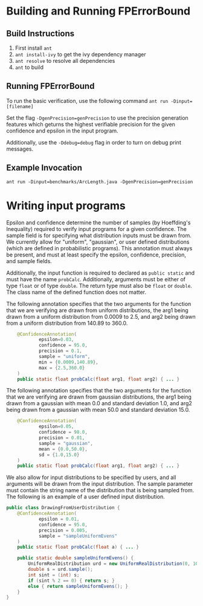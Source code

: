 # Building and Running FPErrorBound
## Build Instructions
1. First install `ant`
2. `ant install-ivy` to get the ivy dependency manager
3. `ant resolve` to resolve all dependencies
4. `ant` to build

## Running FPErrorBound
To run the basic verification, use the following command `ant run -Dinput=[filename]`

Set the flag `-DgenPrecision=genPrecision` to use the precision generation features which geturns the highest verifiable precision for the given confidence and epsilon in the input program.

Additionally, use the `-Ddebug=debug` flag in order to turn on debug print messages.

## Example Invocation
`ant run -Dinput=benchmarks/ArcLength.java -DgenPrecision=genPrecision`

# Writing input programs

Epsilon and confidence determine the number of samples (by Hoeffding's Inequality) required to verify input programs for a given confidence. The sample field is for specifying what distribution inputs must be drawn from. We currently allow for "uniform", "gaussian", or user defined distributions (which are defined in probabilistic programs). This annotation must always be present, and must at least specify the epsilon, confidence, precision, and sample fields. 

Additionally, the input function is required to declared as `public static` and must have the name `probCalc`. Additionally, arguments must be either of type `float` or of type `double`. The return type must also be `float` or `double`. The class name of the defined function does not matter.

The following annotation specifies that the two arguments for the function that we are verifying are drawn from uniform distributions, the arg1 being drawn from a uniform distribution from 0.0009 to 2.5, and arg2 being drawn from a uniform distribution from 140.89 to 360.0. 

```java
    @ConfidenceAnnotation(
            epsilon=0.03,
            confidence = 95.0,
            precision = 0.1,
            sample = "uniform",
            min = {0.0009,140.89},
            max = {2.5,360.0}
    )
    public static float probCalc(float arg1, float arg2) { ... }
```

The following annotation specifies that the two arguments for the function that we are verifying are drawn from gaussian distributions, the arg1 being drawn from a gaussian with mean 0.0 and standard deviation 1.0, and arg2 being drawn from a gaussian with mean 50.0 and standard deviation 15.0. 

```java
    @ConfidenceAnnotation(
            epsilon=0.05,
            confidence = 98.0,
            precision = 0.01,
            sample = "gaussian",
            mean = {0.0,50.0},
            sd = {1.0,15.0}
    )
    public static float probCalc(float arg1, float arg2) { ... }
```

We also allow for input distributions to be specified by users, and all arguments will be drawn from the input distribution. The sample parameter must contain the string name of the distribution that is being sampled from. The following is an example of a user defined input distribution.

``` java
public class DrawingFromUserDistribution {
    @ConfidenceAnnotation(
            epsilon = 0.01,
            confidence = 95.0,
            precision = 0.005,
            sample = "sampleUniformEvens"
    )
    public static float probCalc(float a) { ... }

    public static double sampleUniformEvens() {
        UniformRealDistribution urd = new UniformRealDistribution(0, 100);
        double s = urd.sample();
        int sint = (int) s;
        if (sint % 2 == 0) { return s; }
        else { return sampleUniformEvens(); }
    }
}
```